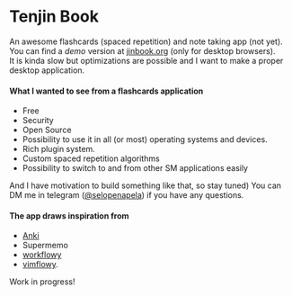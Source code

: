 Tenjin Book
=== 
An awesome flashcards (spaced repetition) and note taking app (not yet).  
You can find a *demo* version at [jinbook.org](https://jinbook.org) (only for desktop browsers).  
It is kinda slow but optimizations are possible and I want to make a proper desktop application.  

#### What I wanted to see from a flashcards application
* Free
* Security
* Open Source
* Possibility to use it in all (or most) operating systems and devices.
* Rich plugin system.
* Custom spaced repetition algorithms
* Possibility to switch to and from other SM applications easily

And I have motivation to build something like that, so stay tuned)
You can DM me in telegram ([@selopenapela](https:t.me/selopenapela)) if you have any questions.

#### The app draws inspiration from 
* [Anki](https://apps.ankiweb.net/)
* Supermemo
* [workflowy](https://workflowy.com/)
* [vimflowy](https://vimflowy.netlify.com/).

Work in progress!
